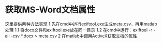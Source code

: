 # 获取MS-Word文档属性

这里提供两种方法实现
1 先在cmd中运行exiftool.exe生成meta.csv，再用matlab处理
1.1 将docx文件和exiftool.exe放在同一目录
1.2 在cmd中运行：exiftool -r -all -csv *.docx > meta.csv
2 在matlab中调用ActiveX获取文档的属性
